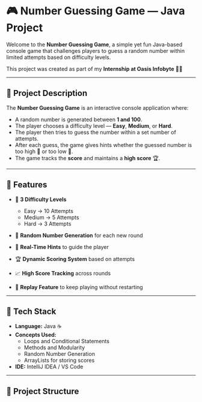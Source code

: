 # 🎮 Number Guessing Game — Java Project

Welcome to the **Number Guessing Game**, a simple yet fun Java-based console game that challenges players to guess a random number within limited attempts based on difficulty levels.  

This project was created as part of my **Internship at Oasis Infobyte** 💼✨

---

## 📝 Project Description

The **Number Guessing Game** is an interactive console application where:
- A random number is generated between **1 and 100**.
- The player chooses a difficulty level — **Easy**, **Medium**, or **Hard**.
- The player then tries to guess the number within a set number of attempts.
- After each guess, the game gives hints whether the guessed number is too high 🔼 or too low 🔽.
- The game tracks the **score** and maintains a **high score** 🏆.

---

## 🚀 Features

- 🎯 **3 Difficulty Levels**
  - Easy → 10 Attempts
  - Medium → 5 Attempts
  - Hard → 3 Attempts

- 🔢 **Random Number Generation** for each new round  
- 🧠 **Real-Time Hints** to guide the player  
- 🏆 **Dynamic Scoring System** based on attempts  
- 📈 **High Score Tracking** across rounds  
- 🔄 **Replay Feature** to keep playing without restarting

---

## 🧰 Tech Stack

- **Language:** Java ☕  
- **Concepts Used:**  
  - Loops and Conditional Statements  
  - Methods and Modularity  
  - Random Number Generation  
  - ArrayLists for storing scores  
- **IDE:** IntelliJ IDEA / VS Code

---

## 📂 Project Structure

